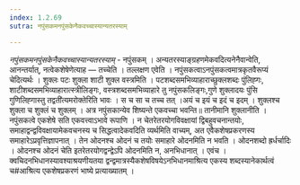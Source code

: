 ```yaml
---
index: 1.2.69
sutra: नपुंसकमनपुंसकेनैकवच्चास्यान्यतरस्याम्

---
```

_नपुंसकमनपुंसकेनैकवच्चास्यान्यतरस्याम्_ - नपुंसकम् । अन्यतरस्याङ्ग्रहणमेकवदित्यनेनैवान्वेति, आनन्तर्यात्, नत्वेकशेषेणेत्याह — तच्चेति । तल्लक्षण एवेति । नपुंसकत्वाऽनपुंसकत्वमात्रकृतवैरूप्यं चेदित्यर्थः । शुक्लः पटः शुक्ला शाटी शुक्ल वस्त्रमिति । पटशब्दसमभिव्याहाराच्छुक्लशब्दः पुंलिह्गः, शाटीशब्दसमभिव्याहारात्स्त्रीलिङ्गः, वस्त्रशब्दसमभिव्याहारे तु नपुंसकलिङ्गः,गुणे शुक्लादयः पुंसि गुणिलिह्गास्तु तद्वती॑त्यमरोक्तेरिति भावः । स च सा च तच्च तत् ।अयं च इयं च इदं च इदम् । शुक्लश्च शुक्ला च शुक्लं च शुक्लम् । अत्र नपुंसकान्येव शिष्यन्ते एकवच्चा भवन्ति॥ तानीमानि शुक्लानीति । नपुंसकत्वे एकशेषे सति एकवत्त्वाऽभावे रूपाणि । न चेतरेतरयोगविवक्षायां द्विबहुवचनान्तयोः, समाहाद्वन्द्वविवक्षायामेकवचनस्य च सिद्धत्वादेकवदिति व्यर्थमिति वाच्यम्, अत एवैकशेषप्रकरणस्य समाहारेऽप्रवृत्तिज्ञापनात् । तेन ओदनश्च ओदनं च तयोः समाहारे ओदनमिति न भवति । ओदनशब्दो ह्रर्धर्चादिः । ओदनश्च ओदनं चेति इतरेतरयोगद्वन्द्वेऽपि ओदनमिति न, अनभिधानात् । एवंच । क्वचिदनभिधानस्यावश्याश्रयणीयतया द्वन्द्वमात्रस्यैकशेषविषयेऽनभिधानमाश्रित्य एकस्य शब्दस्यानेकार्थत्वं च#आश्रित्य एकशेषप्रकरणं भाष्ये प्रत्याख्यातम् ।